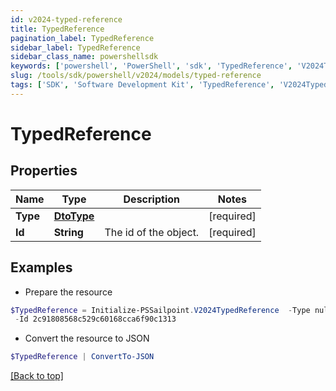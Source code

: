 ```yaml
---
id: v2024-typed-reference
title: TypedReference
pagination_label: TypedReference
sidebar_label: TypedReference
sidebar_class_name: powershellsdk
keywords: ['powershell', 'PowerShell', 'sdk', 'TypedReference', 'V2024TypedReference'] 
slug: /tools/sdk/powershell/v2024/models/typed-reference
tags: ['SDK', 'Software Development Kit', 'TypedReference', 'V2024TypedReference']
---
```



# TypedReference

## Properties

Name | Type | Description | Notes
------------ | ------------- | ------------- | -------------
**Type** |  [**DtoType**](dto-type) |  | [required]
**Id** |  **String** | The id of the object.  | [required]

## Examples

- Prepare the resource
```powershell
$TypedReference = Initialize-PSSailpoint.V2024TypedReference  -Type null `
 -Id 2c91808568c529c60168cca6f90c1313
```

- Convert the resource to JSON
```powershell
$TypedReference | ConvertTo-JSON
```


[[Back to top]](#) 

